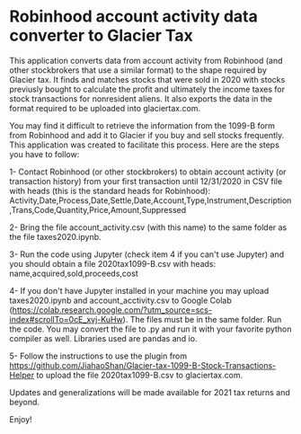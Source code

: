 #  Robinhood account activity data converter to Glacier Tax
This application converts data from account activity from Robinhood (and other stockbrokers that use a similar format) to the shape required by Glacier tax. It finds and matches stocks that were sold in 2020 with stocks previusly bought to calculate the profit and ultimately the income taxes for stock transactions for nonresident aliens. It also exports the data in the format required to be uploaded into glaciertax.com.

You may find it difficult to retrieve the information from the 1099-B form from Robinhood and add it to Glacier if you buy and sell stocks frequently. This application was created to facilitate this process. Here are the steps you have to follow:

1- Contact Robinhood (or other stockbrokers) to obtain account activity (or transaction history) from your first transaction until 12/31/2020 in CSV file with heads (this is the standard heads for Robinhood): Activity,Date,Process,Date,Settle,Date,Account,Type,Instrument,Description,Trans,Code,Quantity,Price,Amount,Suppressed

2- Bring the file account_activity.csv (with this name) to the same folder as the file taxes2020.ipynb.

3- Run the code using Jupyter (check item 4 if you can't use Jupyter) and you should obtain a file 2020tax1099-B.csv with heads: name,acquired,sold,proceeds,cost

4- If you don't have Jupyter installed in your machine you may upload taxes2020.ipynb and account_acctivity.csv to Google Colab (https://colab.research.google.com/?utm_source=scs-index#scrollTo=0cE_xvj-KuHw). The files must be in the same folder. Run the code. You may convert the file to .py and run it with your favorite python compiler as well. Libraries used are pandas and io.

5- Follow the instructions to use the plugin from https://github.com/JiahaoShan/Glacier-tax-1099-B-Stock-Transactions-Helper to upload the file 2020tax1099-B.csv to glaciertax.com.

Updates and generalizations will be made available for 2021 tax returns and beyond.

Enjoy!
